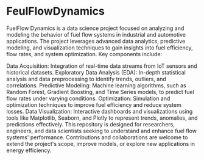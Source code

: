 # FeulFlowDynamics
FuelFlow Dynamics is a data science project focused on analyzing and modeling the behavior of fuel flow systems in industrial and automotive applications. The project leverages advanced data analytics, predictive modeling, and visualization techniques to gain insights into fuel efficiency, flow rates, and system optimization.
Key components include:

Data Acquisition: Integration of real-time data streams from IoT sensors and historical datasets.
Exploratory Data Analysis (EDA): In-depth statistical analysis and data preprocessing to identify trends, outliers, and correlations.
Predictive Modeling: Machine learning algorithms, such as Random Forest, Gradient Boosting, and Time Series models, to predict fuel flow rates under varying conditions.
Optimization: Simulation and optimization techniques to improve fuel efficiency and reduce system losses.
Data Visualization: Interactive dashboards and visualizations using tools like Matplotlib, Seaborn, and Plotly to represent trends, anomalies, and predictions effectively.
This repository is designed for researchers, engineers, and data scientists seeking to understand and enhance fuel flow systems' performance. Contributions and collaborations are welcome to extend the project's scope, improve models, or explore new applications in energy efficiency.

